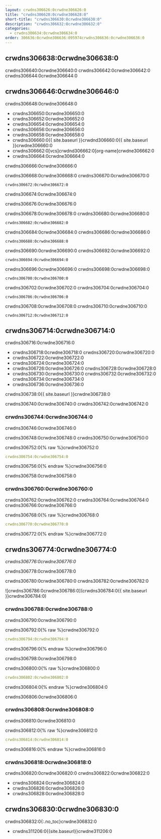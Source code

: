 ```yaml
---
layout: crwdns306626:0crwdne306626:0
title: "crwdns306628:0crwdne306628:0"
short-title: "crwdns306630:0crwdne306630:0"
description: "crwdns306632:0crwdne306632:0"
categories:
  - crwdns306634:0crwdne306634:0
order: 306636:0crwdne306636:095974crwdns306636:0crwdne306636:0
---
```


## crwdns306638:0crwdne306638:0

crwdns306640:0crwdne306640:0 crwdns306642:0crwdne306642:0 crwdns306644:0crwdne306644:0

## crwdns306646:0crwdne306646:0

crwdns306648:0crwdne306648:0

* crwdns306650:0crwdne306650:0
* crwdns306652:0crwdne306652:0
* crwdns306654:0crwdne306654:0
* crwdns306656:0crwdne306656:0
* crwdns306658:0crwdne306658:0
* crwdns306660:0{{ site.baseurl }}crwdnd306660:0{{ site.baseurl }}crwdne306660:0
* crwdns306662:0[vcs]crwdnd306662:0[org-name]crwdne306662:0
* crwdns306664:0crwdne306664:0

crwdns306666:0crwdne306666:0

crwdns306668:0crwdne306668:0 crwdns306670:0crwdne306670:0

`crwdns306672:0crwdne306672:0`

crwdns306674:0crwdne306674:0

crwdns306676:0crwdne306676:0

crwdns306678:0crwdne306678:0 crwdns306680:0crwdne306680:0

`crwdns306682:0crwdne306682:0`

crwdns306684:0crwdne306684:0 crwdns306686:0crwdne306686:0

`crwdns306688:0crwdne306688:0`

crwdns306690:0crwdne306690:0 crwdns306692:0crwdne306692:0

`crwdns306694:0crwdne306694:0`

crwdns306696:0crwdne306696:0 crwdns306698:0crwdne306698:0

`crwdns306700:0crwdne306700:0`

crwdns306702:0crwdne306702:0 crwdns306704:0crwdne306704:0

`crwdns306706:0crwdne306706:0`

crwdns306708:0crwdne306708:0 crwdns306710:0crwdne306710:0

`crwdns306712:0crwdne306712:0`

## crwdns306714:0crwdne306714:0

crwdns306716:0crwdne306716:0

* crwdns306718:0crwdne306718:0 crwdns306720:0crwdne306720:0
* crwdns306722:0crwdne306722:0
* crwdns306724:0crwdne306724:0
* crwdns306726:0crwdne306726:0 crwdns306728:0crwdne306728:0
* crwdns306730:0crwdne306730:0 crwdns306732:0crwdne306732:0 crwdns306734:0crwdne306734:0
* crwdns306736:0crwdne306736:0

crwdns306738:0{{ site.baseurl }}crwdne306738:0

crwdns306740:0crwdne306740:0 crwdns306742:0crwdne306742:0

### crwdns306744:0crwdne306744:0

crwdns306746:0crwdne306746:0

crwdns306748:0crwdne306748:0 crwdns306750:0crwdne306750:0

crwdns306752:0{% raw %}crwdne306752:0
```yaml
crwdns306754:0crwdne306754:0
```
crwdns306756:0{% endraw %}crwdne306756:0

crwdns306758:0crwdne306758:0

### crwdns306760:0crwdne306760:0

crwdns306762:0crwdne306762:0 crwdns306764:0crwdne306764:0 crwdns306766:0crwdne306766:0

crwdns306768:0{% raw %}crwdne306768:0
```yaml
crwdns306770:0crwdne306770:0
```
crwdns306772:0{% endraw %}crwdne306772:0

## crwdns306774:0crwdne306774:0

_crwdns306776:0crwdne306776:0_

crwdns306778:0crwdne306778:0

crwdns306780:0crwdne306780:0 crwdns306782:0crwdne306782:0

![crwdns306786:0crwdne306786:0](crwdns306784:0{{ site.baseurl }}crwdne306784:0)

### crwdns306788:0crwdne306788:0
crwdns306790:0crwdne306790:0

crwdns306792:0{% raw %}crwdne306792:0
```yaml
crwdns306794:0crwdne306794:0
```
crwdns306796:0{% endraw %}crwdne306796:0

crwdns306798:0crwdne306798:0

crwdns306800:0{% raw %}crwdne306800:0
```yaml
crwdns306802:0crwdne306802:0
```
crwdns306804:0{% endraw %}crwdne306804:0

crwdns306806:0crwdne306806:0

### crwdns306808:0crwdne306808:0

crwdns306810:0crwdne306810:0

crwdns306812:0{% raw %}crwdne306812:0
```yaml
crwdns306814:0crwdne306814:0
```
crwdns306816:0{% endraw %}crwdne306816:0

### crwdns306818:0crwdne306818:0
crwdns306820:0crwdne306820:0 crwdns306822:0crwdne306822:0

- crwdns306824:0crwdne306824:0
- crwdns306826:0crwdne306826:0
- crwdns306828:0crwdne306828:0

## crwdns306830:0crwdne306830:0
crwdns306832:0{:.no_toc}crwdne306832:0

- crwdns311206:0{{site.baseurl}}crwdne311206:0
